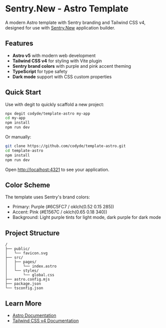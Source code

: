 # Sentry.New - Astro Template

A modern Astro template with Sentry branding and Tailwind CSS v4, designed for use with [Sentry.New](https://sentry.new) application builder.

## Features

- **Astro v5** with modern web development
- **Tailwind CSS v4** for styling with Vite plugin
- **Sentry brand colors** with purple and pink accent theming
- **TypeScript** for type safety
- **Dark mode** support with CSS custom properties

## Quick Start

Use with degit to quickly scaffold a new project:

```bash
npx degit codyde/template-astro my-app
cd my-app
npm install
npm run dev
```

Or manually:

```bash
git clone https://github.com/codyde/template-astro.git
cd template-astro
npm install
npm run dev
```

Open [http://localhost:4321](http://localhost:4321) to see your application.

## Color Scheme

The template uses Sentry's brand colors:
- Primary: Purple (#6C5FC7 / oklch(0.52 0.15 285))
- Accent: Pink (#E1567C / oklch(0.65 0.18 340))
- Background: Light purple tints for light mode, dark purple for dark mode

## Project Structure

```
/
├── public/
│   └── favicon.svg
├── src/
│   ├── pages/
│   │   └── index.astro
│   └── styles/
│       └── global.css
├── astro.config.mjs
├── package.json
└── tsconfig.json
```

## Learn More

- [Astro Documentation](https://docs.astro.build)
- [Tailwind CSS v4 Documentation](https://tailwindcss.com/docs)
